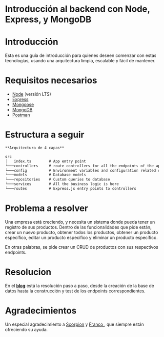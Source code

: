 # Introducción al backend con Node, Express, y MongoDB

# Introducción

Esta es una guía de introducción para quienes deseen comenzar con estas tecnologías, usando una arquitectura limpia, escalable y fácil de mantener.  


# Requisitos necesarios

- [Node](https://nodejs.org/es/) (versión LTS)
- [Express](https://expressjs.com/es/)
- [Mongoose](https://mongoosejs.com/)
- [MongoDB](https://www.mongodb.com/)
- [Postman](https://www.postman.com/)

# Estructura a seguir

```markdown
**Arquitectura de 4 capas**

src
│   index.ts        # App entry point
└───controllers     # route controllers for all the endpoints of the app
└───config          # Environment variables and configuration related stuff
└───models          # Database models
└───repositories    # Custom queries to database
└───services        # All the business logic is here
└───routes          # Express.js entry points to controllers
```

# Problema a resolver

Una empresa está creciendo, y necesita un sistema donde pueda tener un registro de sus productos. Dentro de las funcionalidades que pide están, crear un nuevo producto, obtener todos los productos, obtener un producto específico, editar un producto específico y eliminar un producto específico. 

En otras palabras, se pide crear un CRUD de productos con sus respectivos endpoints.

# Resolucion

En el **[blog](https://brahianpdev.rocks/)** está la resolución paso a paso, desde la creación de la base de datos hasta la construcción y test de los endpoints correspondientes.

# Agradecimientos

Un especial agradecimiento a [Scorpion](https://www.linkedin.com/in/perez-alan/) y [Franco ](https://www.linkedin.com/in/francogrecco/), que siempre están ofreciendo su ayuda.
